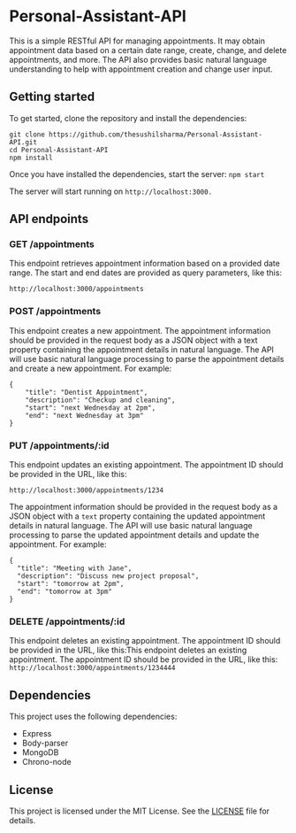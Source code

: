 # Personal-Assistant-API
This is a simple RESTful API for managing appointments. It may obtain appointment data based on a certain date range, create, change, and delete appointments, and more. The API also provides basic natural language understanding to help with appointment creation and change user input.

## Getting started
To get started, clone the repository and install the dependencies:

```
git clone https://github.com/thesushilsharma/Personal-Assistant-API.git
cd Personal-Assistant-API
npm install
```
Once you have installed the dependencies, start the server:
`npm start`

The server will start running on `http://localhost:3000.`

## API endpoints

### GET /appointments
This endpoint retrieves appointment information based on a provided date range. The start and end dates are provided as query parameters, like this:

`http://localhost:3000/appointments`

### POST /appointments
This endpoint creates a new appointment. The appointment information should be provided in the request body as a JSON object with a text property containing the appointment details in natural language. The API will use basic natural language processing to parse the appointment details and create a new appointment. For example:

```
{
    "title": "Dentist Appointment",
    "description": "Checkup and cleaning",
    "start": "next Wednesday at 2pm",
    "end": "next Wednesday at 3pm"
}
```
### PUT /appointments/:id
This endpoint updates an existing appointment. The appointment ID should be provided in the URL, like this:

`http://localhost:3000/appointments/1234`

The appointment information should be provided in the request body as a JSON object with a `text` property containing the updated appointment details in natural language. The API will use basic natural language processing to parse the updated appointment details and update the appointment. For example:

```
{
  "title": "Meeting with Jane",
  "description": "Discuss new project proposal",
  "start": "tomorrow at 2pm",
  "end": "tomorrow at 3pm"
}
```
### DELETE /appointments/:id
This endpoint deletes an existing appointment. The appointment ID should be provided in the URL, like this:This endpoint deletes an existing appointment. The appointment ID should be provided in the URL, like this:
`http://localhost:3000/appointments/1234444`

## Dependencies
This project uses the following dependencies:
- Express
- Body-parser
- MongoDB
- Chrono-node

## License
This project is licensed under the MIT License. See the [LICENSE](https://github.com/thesushilsharma/Personal-Assistant-API/blob/main/LICENSE) file for details.
